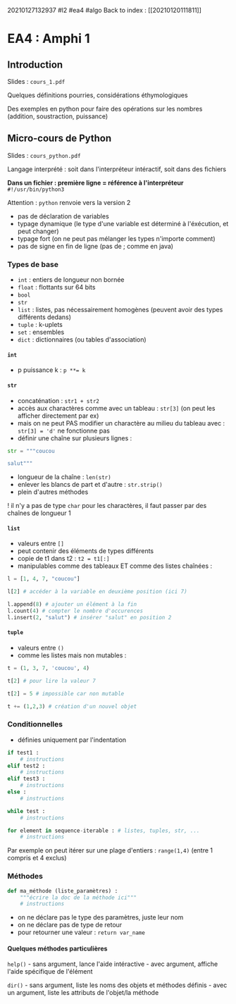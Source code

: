 20210127132937
#l2
#ea4
#algo
Back to index : [[20210120111811]]

# EA4 : Amphi 1

## Introduction
Slides : `cours_1.pdf`

Quelques définitions pourries, considérations éthymologiques

Des exemples en python pour faire des opérations sur les nombres (addition, soustraction, puissance)

## Micro-cours de Python
Slides : `cours_python.pdf`

Langage interprété : soit dans l'interpréteur intéractif, soit dans des fichiers

**Dans un fichier : première ligne = référence à l'interpréteur** `#!/usr/bin/python3`

Attention : `python` renvoie vers la version 2

- pas de déclaration de variables
- typage dynamique (le type d'une variable est déterminé à l'éxécution, et peut changer)
- typage fort (on ne peut pas mélanger les types n'importe comment)
- pas de signe en fin de ligne (pas de ; comme en java)

### Types de base

- `int` : entiers de longueur non bornée
- `float` : flottants sur 64 bits
- `bool`
- `str`
- `list` : listes, pas nécessairement homogènes (peuvent avoir des types différents dedans)
- `tuple` : k-uplets
- `set` : ensembles
- `dict` : dictionnaires (ou tables d'association)

#### `int`

- p puissance k : `p **= k`

#### `str`

- concaténation  : `str1 + str2`
- accès aux charactères comme avec un tableau : `str[3]` (on peut les afficher directement par ex)
- mais on ne peut PAS modifier un charactère au milieu du tableau avec : `str[3] = 'd'` ne fonctionne pas
- définir une chaîne sur plusieurs lignes :
```python
str = """coucou

salut"""
```
- longueur de la chaîne : `len(str)`
- enlever les blancs de part et d'autre : `str.strip()`
- plein d'autres méthodes

! il n'y a pas de type `char` pour les charactères, il faut passer par des chaînes de longueur 1

#### `list`

- valeurs entre `[]`
- peut contenir des éléments de types différents
- copie de t1 dans t2 : `t2 = t1[:]`
- manipulables comme des tableaux ET comme des listes chaînées : 
```python
l = [1, 4, 7, "coucou"]

l[2] # accéder à la variable en deuxième position (ici 7)

l.append(8) # ajouter un élément à la fin
l.count(4) # compter le nombre d'occurences
l.insert(2, "salut") # insérer "salut" en position 2
```

#### `tuple`

- valeurs entre `()`
- comme les listes mais non mutables :
```python
t = (1, 3, 7, 'coucou', 4)

t[2] # pour lire la valeur 7

t[2] = 5 # impossible car non mutable

t += (1,2,3) # création d'un nouvel objet
```

### Conditionnelles

- définies uniquement par l'indentation
```python
if test1 :
    # instructions
elif test2 :
    # instructions
elif test3 :
    # instructions
else :
    # instructions
```

```python
while test :
    # instructions
```

```python
for element in sequence-iterable : # listes, tuples, str, ...
    # instructions
```
Par exemple on peut itérer sur une plage d'entiers : `range(1,4)` (entre 1 compris et 4 exclus)

### Méthodes

```python
def ma_méthode (liste_paramètres) :
    """écrire la doc de la méthode ici"""
    # instructions
```

- on ne déclare pas le type des paramètres, juste leur nom
- on ne déclare pas de type de retour
- pour retourner une valeur : `return var_name`

#### Quelques méthodes particulières

`help()` 
    - sans argument, lance l'aide intéractive
    - avec argument, affiche l'aide spécifique de l'élément

`dir()`
    - sans argument, liste les noms des objets et méthodes définis
    - avec un argument, liste les attributs de l'objet/la méthode
                       